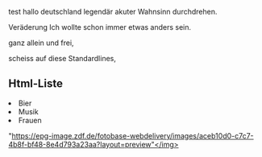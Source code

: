 test
hallo deutschland
legendär
akuter Wahnsinn
durchdrehen.

Veräderung
Ich wollte schon immer etwas anders sein.

ganz allein und frei,

scheiss auf diese Standardlines,

<!DOCTYPE html>
<html>
<body>
    <h2>Html-Liste</h2>
</ul>
<li> Bier </li>
<li> Musik </li>
<li> Frauen </li>
</ul>
</body>


<img>"https://epg-image.zdf.de/fotobase-webdelivery/images/aceb10d0-c7c7-4b8f-bf48-8e4d793a23aa?layout=preview"</img>
</html>
